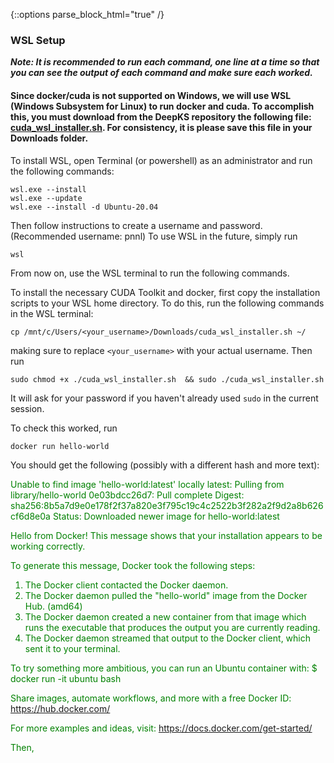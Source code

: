 {::options parse_block_html="true" /}
### WSL Setup
***Note: It is recommended to run each command, one line at a time so that you can see the output of each command and make sure each worked.***

#### Since docker/cuda is not supported on Windows, we will use WSL (Windows Subsystem for Linux) to run docker and cuda. To accomplish this, you must download from the DeepKS repository the following file: [cuda_wsl_installer.sh](https://gitlab.com/Ben-Drucker/deepks/-/raw/main/build/cuda_wsl_installer.sh?inline=false). For consistency, it is please save this file in your Downloads folder.

To install WSL, open Terminal (or powershell) as an administrator and run the following commands:
```{powershell}
wsl.exe --install
wsl.exe --update
wsl.exe --install -d Ubuntu-20.04
```
Then follow instructions to create a username and password. (Recommended username: pnnl) To use WSL in the future, simply run

```{powershell}
wsl
```
From now on, use the WSL terminal to run the following commands.

To install the necessary CUDA Toolkit and docker, first copy the installation scripts to your WSL home directory. To do this, run the following commands in the WSL terminal:

```{bash}
cp /mnt/c/Users/<your_username>/Downloads/cuda_wsl_installer.sh ~/

```
making sure to replace `<your_username>` with your actual username. Then run 

```{bash}
sudo chmod +x ./cuda_wsl_installer.sh  && sudo ./cuda_wsl_installer.sh
```
It will ask for your password if you haven't already used `sudo` in the current session.

To check this worked, run 

```{bash}
docker run hello-world
```

You should get the following (possibly with a different hash and more text):

<span style="color:green">
Unable to find image 'hello-world:latest' locally
latest: Pulling from library/hello-world
0e03bdcc26d7: Pull complete
Digest: sha256:8b5a7d9e0e178f2f37a820e3f795c19c4c2522b3f282a2f9d2a8b626cf6d8e0a
Status: Downloaded newer image for hello-world:latest

Hello from Docker!
This message shows that your installation appears to be working correctly.

To generate this message, Docker took the following steps:
1. The Docker client contacted the Docker daemon.
2. The Docker daemon pulled the "hello-world" image from the Docker Hub.
    (amd64)
3. The Docker daemon created a new container from that image which runs the
    executable that produces the output you are currently reading.
4. The Docker daemon streamed that output to the Docker client, which sent it
    to your terminal.

To try something more ambitious, you can run an Ubuntu container with:
$ docker run -it ubuntu bash

Share images, automate workflows, and more with a free Docker ID:
https://hub.docker.com/

For more examples and ideas, visit:
https://docs.docker.com/get-started/
</span>

Then, 
